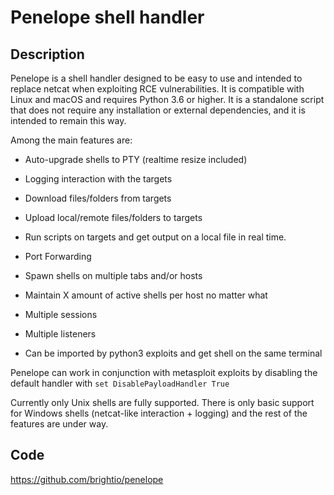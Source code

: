# Penelope shell handler

## Description
Penelope is a shell handler designed to be easy to use and intended to replace netcat when exploiting RCE vulnerabilities. It is compatible with Linux and macOS and requires Python 3.6 or higher. It is a standalone script that does not require any installation or external dependencies, and it is intended to remain this way.

Among the main features are:

*   Auto-upgrade shells to PTY (realtime resize included)

*   Logging interaction with the targets

*   Download files/folders from targets

*   Upload local/remote files/folders to targets

*   Run scripts on targets and get output on a local file in real time.

*   Port Forwarding

*   Spawn shells on multiple tabs and/or hosts

*   Maintain X amount of active shells per host no matter what

*   Multiple sessions

*   Multiple listeners

*   Can be imported by python3 exploits and get shell on the same terminal

Penelope can work in conjunction with metasploit exploits by disabling the default handler with `set DisablePayloadHandler True`

Currently only Unix shells are fully supported. There is only basic support for Windows shells (netcat-like interaction + logging) and the rest of the features are under way.

## Code
https://github.com/brightio/penelope

